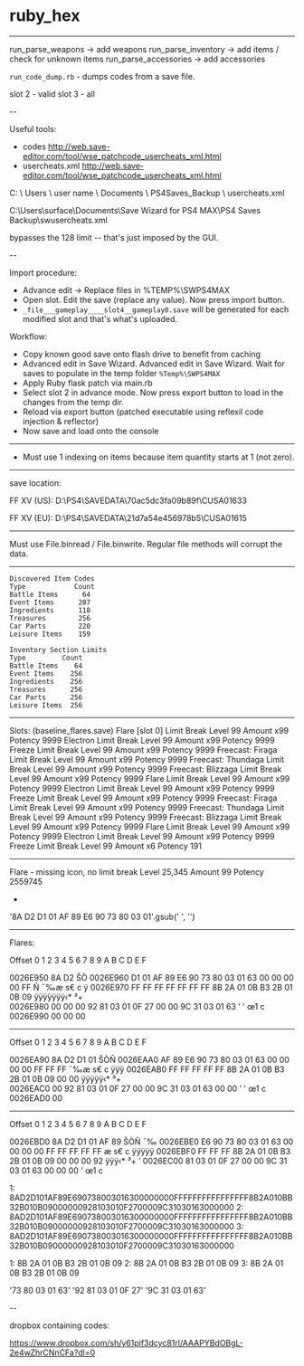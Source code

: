 # ruby_hex

---

run_parse_weapons -> add weapons
run_parse_inventory -> add items / check for unknown items
run_parse_accessories -> add accessories

`run_code_dump.rb` - dumps codes from a save file.

slot 2 - valid
slot 3 - all


--

Useful tools:

- codes http://web.save-editor.com/tool/wse_patchcode_usercheats_xml.html
- usercheats.xml http://web.save-editor.com/tool/wse_patchcode_usercheats_xml.html

C: \ Users \ user name \ Documents \ PS4Saves_Backup \ usercheats.xml

C:\Users\surface\Documents\Save Wizard for PS4 MAX\PS4 Saves Backup\swusercheats.xml

bypasses the 128 limit -- that's just imposed by the GUI.

--

Import procedure:

- Advance edit -> Replace files in %TEMP%\SWPS4MAX
- Open slot. Edit the save (replace any value). Now press import button.
- `_file___gameplay____slot4__gameplay0.save` will be generated for each modified slot and that's what's uploaded.

Workflow:

- Copy known good save onto flash drive to benefit from caching
- Advanced edit in Save Wizard. Advanced edit in Save Wizard. Wait for saves to populate in the temp folder `%Temp%\SWPS4MAX`
- Apply Ruby flask patch via main.rb
- Select slot 2 in advance mode. Now press export button to load in the changes from the temp dir.
- Reload via export button (patched executable using reflexil code injection & reflector)
- Now save and load onto the console

---


- Must use 1 indexing on items because item quantity starts at 1 (not zero).

---

save location:

FF XV (US):
D:\PS4\SAVEDATA\70ac5dc3fa09b89f\CUSA01633

FF XV (EU):
D:\PS4\SAVEDATA\21d7a54e456978b5\CUSA01615

---

Must use File.binread / File.binwrite. Regular file methods will corrupt the data.

----

```
Discovered Item Codes  
Type            Count
Battle Items      64
Event Items      207
Ingredients      118
Treasures        256
Car Parts        220
Leisure Items    159

Inventory Section Limits  
Type         Count
Battle Items    64
Event Items    256
Ingredients    256
Treasures      256
Car Parts      256
Leisure Items  256
```

-----

Slots: (baseline_flares.save)
Flare [slot 0]
 Limit Break Level 99
 Amount x99
 Potency 9999
Electron
 Limit Break Level 99
 Amount x99
 Potency 9999
Freeze
 Limit Break Level 99
 Amount x99
 Potency 9999
Freecast: Firaga
 Limit Break Level 99
 Amount x99
 Potency 9999
Freecast: Thundaga
 Limit Break Level 99
 Amount x99
 Potency 9999
Freecast: Blizzaga
 Limit Break Level 99
 Amount x99
 Potency 9999
Flare
  Limit Break Level 99
  Amount x99
  Potency 9999
Electron
  Limit Break Level 99
  Amount x99
  Potency 9999
Freeze
  Limit Break Level 99
  Amount x99
  Potency 9999
Freecast: Firaga
 Limit Break Level 99
 Amount x99
 Potency 9999
Freecast: Thundaga
 Limit Break Level 99
 Amount x99
 Potency 9999
Freecast: Blizzaga
 Limit Break Level 99
 Amount x99
 Potency 9999
Flare
 Limit Break Level 99
 Amount x99
 Potency 9999
Electron
 Limit Break Level 99
 Amount x99
 Potency 9999
Freeze
 Limit Break Level 99
 Amount x6
 Potency 191
  
  ----
  
  
Flare - missing icon, no limit break
 Level 25,345
 Amount 99
 Potency 2559745


-

'8A D2 D1 01 AF 89 E6 90  73 80 03 01'.gsub(' ', '')

-----


Flares:


Offset      0  1  2  3  4  5  6  7   8  9  A  B  C  D  E  F

0026E950                                              8A D2                 ŠÒ
0026E960   D1 01 AF 89 E6 90 73 80  03 01 63 00 00 00 00 FF   Ñ ¯‰æ s€  c    ÿ
0026E970   FF FF FF FF FF FF FF 8B  2A 01 0B B3 2B 01 0B 09   ÿÿÿÿÿÿÿ‹*  ³+   
0026E980   00 00 00 92 81 03 01 0F  27 00 00 9C 31 03 01 63      ’    '  œ1  c
0026E990   00 00 00                                              

----

Offset      0  1  2  3  4  5  6  7   8  9  A  B  C  D  E  F

0026EA90                                        8A D2 D1 01               ŠÒÑ 
0026EAA0   AF 89 E6 90 73 80 03 01  63 00 00 00 00 FF FF FF   ¯‰æ s€  c    ÿÿÿ
0026EAB0   FF FF FF FF FF 8B 2A 01  0B B3 2B 01 0B 09 00 00   ÿÿÿÿÿ‹*  ³+     
0026EAC0   00 92 81 03 01 0F 27 00  00 9C 31 03 01 63 00 00    ’    '  œ1  c  
0026EAD0   00                                                  

---

Offset      0  1  2  3  4  5  6  7   8  9  A  B  C  D  E  F

0026EBD0                                  8A D2 D1 01 AF 89             ŠÒÑ ¯‰
0026EBE0   E6 90 73 80 03 01 63 00  00 00 00 FF FF FF FF FF   æ s€  c    ÿÿÿÿÿ
0026EBF0   FF FF FF 8B 2A 01 0B B3  2B 01 0B 09 00 00 00 92   ÿÿÿ‹*  ³+      ’
0026EC00   81 03 01 0F 27 00 00 9C  31 03 01 63 00 00 00          '  œ1  c   


1: 8AD2D101AF89E690738003016300000000FFFFFFFFFFFFFFFF8B2A010BB32B010B09000000928103010F2700009C31030163000000
2: 8AD2D101AF89E690738003016300000000FFFFFFFFFFFFFFFF8B2A010BB32B010B09000000928103010F2700009C31030163000000
3: 8AD2D101AF89E690738003016300000000FFFFFFFFFFFFFFFF8B2A010BB32B010B09000000928103010F2700009C31030163000000

1: 8B 2A 01 0B B3 2B 01 0B 09
2: 8B 2A 01 0B B3 2B 01 0B 09
3: 8B 2A 01 0B B3 2B 01 0B 09 

'73 80 03 01  63'
'92 81 03 01  0F 27'
'9C 31 03 01  63'

--

dropbox containing codes:

https://www.dropbox.com/sh/y61pif3dcyc81rl/AAAPYBdOBgL-2e4wZhrCNnCFa?dl=0

